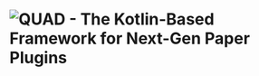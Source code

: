 # ![QUAD - The Kotlin-Based Framework for Next-Gen Paper Plugins](https://user-images.githubusercontent.com/28064149/125201543-f2578000-e26f-11eb-9039-89074bbec89c.png)
